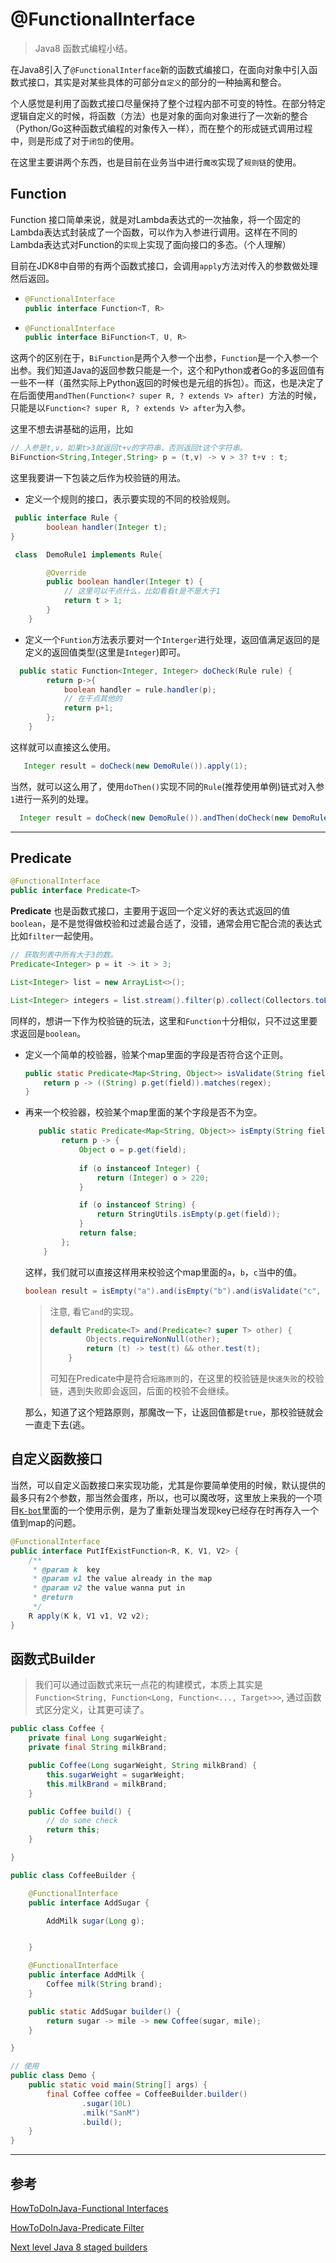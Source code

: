 # @FunctionalInterface

> Java8 函数式编程小结。

在Java8引入了`@FunctionalInterface`新的函数式编接口，在面向对象中引入函数式接口，其实是对某些具体的可部分`自定义`的部分的一种抽离和整合。

个人感觉是利用了函数式接口尽量保持了整个过程内部不可变的特性。在部分特定逻辑自定义的时候，将函数（方法）也是对象的面向对象进行了一次新的整合（Python/Go这种函数式编程的对象传入一样），而在整个的形成链式调用过程中，则是形成了对于`闭包`的使用。

在这里主要讲两个东西，也是目前在业务当中进行`魔改`实现了`规则链`的使用。

## Function

Function 接口简单来说，就是对Lambda表达式的一次抽象，将一个固定的Lambda表达式封装成了一个函数，可以作为入参进行调用。这样在不同的Lambda表达式对Function的`实现`上实现了面向接口的多态。（个人理解）

目前在JDK8中自带的有两个函数式接口，会调用`apply`方法对传入的参数做处理然后返回。

- ```java
  @FunctionalInterface
  public interface Function<T, R>
  
  ```

- ```java
  @FunctionalInterface
  public interface BiFunction<T, U, R>
  ```

这两个的区别在于，`BiFunction`是两个入参一个出参，`Function`是一个入参一个出参。我们知道Java的返回参数只能是一个，这个和Python或者Go的多返回值有一些不一样（虽然实际上Python返回的时候也是元组的拆包）。而这，也是决定了在后面使用`andThen(Function<? super R, ? extends V> after) `方法的时候，只能是以`Function<? super R, ? extends V> after`为入参。

这里不想去讲基础的运用，比如

```java
// 入参是t,v，如果t>3就返回t+v的字符串，否则返回t这个字符串。 
BiFunction<String,Integer,String> p = (t,v) -> v > 3? t+v : t; 
```

这里我要讲一下包装之后作为校验链的用法。

- 定义一个规则的接口，表示要实现的不同的校验规则。

```java
 public interface Rule {
        boolean handler(Integer t);
}

 class  DemoRule1 implements Rule{

        @Override
        public boolean handler(Integer t) {
            // 这里可以干点什么，比如看看t是不是大于1
            return t > 1;
        }
    }
```

- 定义一个`Funtion`方法表示要对一个`Interger`进行处理，返回值满足返回的是定义的返回值类型(这里是`Integer`)即可。

```java
  public static Function<Integer, Integer> doCheck(Rule rule) {
        return p->{
            boolean handler = rule.handler(p);
            // 在干点其他的
            return p+1;
        };
    }
```

这样就可以直接这么使用。

```java
   Integer result = doCheck(new DemoRule()).apply(1);
```

当然，就可以这么用了，使用`doThen()`实现不同的`Rule`(推荐使用单例)链式对入参`1`进行一系列的处理。

```java
  Integer result = doCheck(new DemoRule()).andThen(doCheck(new DemoRule1())).apply(1);
```

---

## Predicate

```java
@FunctionalInterface
public interface Predicate<T>
```

**Predicate** 也是函数式接口，主要用于返回一个定义好的表达式返回的值`boolean`，是不是觉得做校验和过滤最合适了，没错，通常会用它配合流的表达式比如`filter`一起使用。

```java
// 获取列表中所有大于3的数。
Predicate<Integer> p = it -> it > 3;

List<Integer> list = new ArrayList<>();

List<Integer> integers = list.stream().filter(p).collect(Collectors.toList());
```

同样的，想讲一下作为校验链的玩法，这里和`Function`十分相似，只不过这里要求返回是`boolean`。

- 定义一个简单的校验器，验某个map里面的字段是否符合这个正则。

  ```java
  public static Predicate<Map<String, Object>> isValidate(String field, String regex) {
      return p -> ((String) p.get(field)).matches(regex);
  }
  ```

- 再来一个校验器，校验某个map里面的某个字段是否不为空。

  ```java
     public static Predicate<Map<String, Object>> isEmpty(String field) {
          return p -> {
              Object o = p.get(field);
              
              if (o instanceof Integer) {
                  return (Integer) o > 220;
              }
  
              if (o instanceof String) {
                  return StringUtils.isEmpty(p.get(field));
              }
              return false;
          };
      }
  ```

  这样，我们就可以直接这样用来校验这个map里面的`a`，`b`，`c`当中的值。

  ```java
  boolean result = isEmpty("a").and(isEmpty("b").and(isValidate("c", "[abc]d+").test(map);
  ```

  > 注意, 看它`and`的实现。
  >
  > ```java
  > default Predicate<T> and(Predicate<? super T> other) {
  >         Objects.requireNonNull(other);
  >         return (t) -> test(t) && other.test(t);
  >     }
  > ```
  >
  > 可知在Predicate中是符合`短路原则`的，在这里的校验链是`快速失败`的校验链，遇到失败即会返回，后面的校验不会继续。

  那么，知道了这个短路原则，那魔改一下，让返回值都是`true`，那校验链就会一直走下去(逃。

  

## 自定义函数接口

当然，可以自定义函数接口来实现功能，尤其是你要简单使用的时候，默认提供的最多只有2个参数，那当然会蛋疼，所以，也可以魔改呀，这里放上来我的一个项目[`K-bot`](https://github.com/Koooooo-7/K-Bot)里面的一个使用示例，是为了重新处理当发现key已经存在时再存入一个值到map的问题。

```java
@FunctionalInterface
public interface PutIfExistFunction<R, K, V1, V2> {
    /**
     * @param k  key
     * @param v1 the value already in the map
     * @param v2 the value wanna put in
     * @return
     */
    R apply(K k, V1 v1, V2 v2);
}
```

## 函数式Builder
> 我们可以通过函数式来玩一点花的构建模式，本质上其实是`Function<String, Function<Long, Function<..., Target>>>`,
> 通过函数式区分定义，让其更可读了。
```java
public class Coffee {
    private final Long sugarWeight;
    private final String milkBrand;

    public Coffee(Long sugarWeight, String milkBrand) {
        this.sugarWeight = sugarWeight;
        this.milkBrand = milkBrand;
    }

    public Coffee build() {
        // do some check
        return this;
    }

}

public class CoffeeBuilder {

    @FunctionalInterface
    public interface AddSugar {

        AddMilk sugar(Long g);


    }

    @FunctionalInterface
    public interface AddMilk {
        Coffee milk(String brand);
    }

    public static AddSugar builder() {
        return sugar -> mile -> new Coffee(sugar, mile);
    }

}

// 使用
public class Demo {
    public static void main(String[] args) {
        final Coffee coffee = CoffeeBuilder.builder()
                .sugar(10L)
                .milk("SanM")
                .build();
    }
}
```

---

## 参考

[HowToDoInJava-Functional Interfaces](https://howtodoinjava.com/java8/functional-interface-tutorial/)

[HowToDoInJava-Predicate Filter](https://howtodoinjava.com/java8/how-to-use-predicate-in-java-8/)

[Next level Java 8 staged builders](https://medium.com/linagora-engineering/next-level-java-8-staged-builders-602530f68b75)









